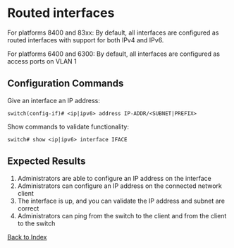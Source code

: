 # Routed interfaces

For platforms 8400 and 83xx: By default, all interfaces are configured as routed interfaces with support for both IPv4 and IPv6.

For platforms 6400 and 6300: By default, all interfaces are configured as access ports on VLAN 1

## Configuration Commands

Give an interface an IP address:

```
switch(config-if)# <ip|ipv6> address IP-ADDR/<SUBNET|PREFIX>
```

Show commands to validate functionality:

```
switch# show <ip|ipv6> interface IFACE
```

## Expected Results

1. Administrators are able to configure an IP address on the interface
2. Administrators can configure an IP address on the connected network client
3. The interface is up, and you can validate the IP address and subnet are correct
4. Administrators can ping from the switch to the client and from the client to the switch


[Back to Index](../index.md)

